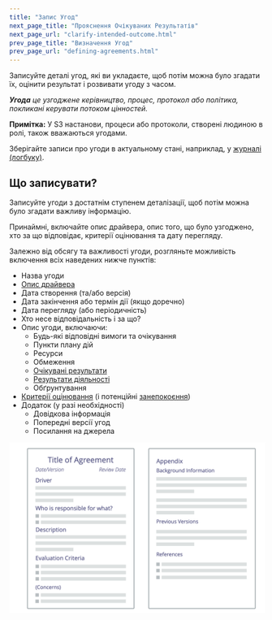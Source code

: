 ```yaml
---
title: "Запис Угод"
next_page_title: "Прояснення Очікуваних Результатів"
next_page_url: "clarify-intended-outcome.html"
prev_page_title: "Визначення Угод"
prev_page_url: "defining-agreements.html"
---
```



<div class="card summary"><div class="card-body">Записуйте деталі угод, які ви укладаєте, щоб потім можна було згадати їх, оцінити результат і розвивати угоду з часом.
</div></div>

_**Угода** це узгоджене керівництво, процес, протокол або політика, покликані керувати потоком цінностей._

**Примітка:** У S3 настанови, процеси або протоколи, створені людиною в ролі, також вважаються угодами.

Зберігайте записи про угоди в актуальному стані, наприклад, у <a href="glossary.html#entry-logbook" class="glossary-tooltip" data-toggle="tooltip" title="Журнал: (Цифрова) система для зберігання всієї інформації, необхідної для управління організацією.">журналі (логбуку)</a>.


## Що записувати?

Записуйте угоди з достатнім ступенем деталізації, щоб потім можна було згадати важливу інформацію.

Принаймні, включайте опис драйвера, опис того, що було узгоджено, хто за що відповідає, критерії оцінювання та дату перегляду.

Залежно від обсягу та важливості угоди, розгляньте можливість включення всіх наведених нижче пунктів:

-   Назва угоди
-   [Опис драйвера](describe-organizational-drivers.html)
-   Дата створення (та/або версія)
-   Дата закінчення або термін дії (якщо доречно)
-   Дата перегляду (або періодичність)
-   Хто несе відповідальність і за що?
-   Опис угоди, включаючи:
    -   Будь-які відповідні вимоги та очікування
    -   Пункти плану дій
    -   Ресурси
    -   Обмеження
    -   [Очікувані результати](clarify-intended-outcome.html)
    -   [Результати діяльності](describe-deliverables.html)
    -   Обґрунтування
-   [ Критерії оцінювання](evaluation-criteria.html) (і потенційні <a href="glossary.html#entry-concern" class="glossary-tooltip" data-toggle="tooltip" title="Занепокоєння: Припущення, яке не може (наприклад, зараз) бути підкріплене аргументацією або достатніми доказами, щоб довести його доречність або обґрунтованість тим, хто його розглядає."> занепокоєння</a>)
-   Додаток (у разі необхідності)
    -   Довідкова інформація
    -   Попередні версії угод
    -   Посилання на джерела

![Шаблон угод](img/templates/agreement-template.png)
